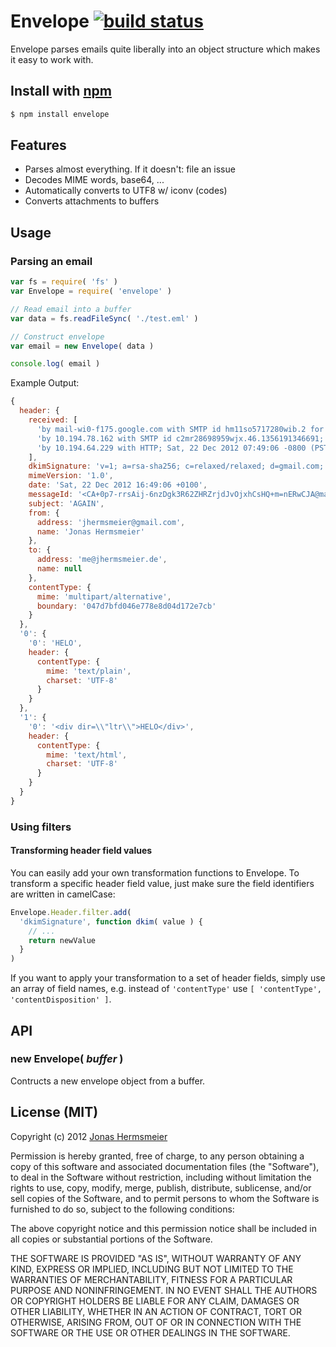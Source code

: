 
# Envelope [![build status](https://secure.travis-ci.org/jhermsmeier/node-envelope.png)](http://travis-ci.org/jhermsmeier/node-envelope)

Envelope parses emails quite liberally into an object structure which makes it easy to work with.


## Install with [npm](https://npmjs.org)

```sh
$ npm install envelope
```

## Features

- Parses almost everything. If it doesn't: file an issue
- Decodes MIME words, base64, ...
- Automatically converts to UTF8 w/ iconv (codes)
- Converts attachments to buffers


## Usage

### Parsing an email

```javascript
var fs = require( 'fs' )
var Envelope = require( 'envelope' )

// Read email into a buffer
var data = fs.readFileSync( './test.eml' )

// Construct envelope
var email = new Envelope( data )

console.log( email )
```

Example Output:

```js
{
  header: {
    received: [
      'by mail-wi0-f175.google.com with SMTP id hm11so5717280wib.2 for <me@jhermsmeier.de>; Sat, 22 Dec 2012 07:49:06 -0800 (PST)',
      'by 10.194.78.162 with SMTP id c2mr28698959wjx.46.1356191346691; Sat, 22 Dec 2012 07:49:06 -0800 (PST)',
      'by 10.194.64.229 with HTTP; Sat, 22 Dec 2012 07:49:06 -0800 (PST)'
    ],
    dkimSignature: 'v=1; a=rsa-sha256; c=relaxed/relaxed; d=gmail.com; s=20120113; h=mime-version:date:message-id:subject:from:to:content-type; bh=DrlXO8ocnosZnW5ZN7P4S/fIdR8vwHj0TyzoPISZF2Q=; b=gOHBExs2JcJFRrozPDw88Js0dc0AHOo6YTZqrDTedfcK/jM/mxfu5rfVzuUnKAGiS5 ZvRvXvwYjIW0B9t0DDHDOs5soIukuEXeUw9OV2QD8qc5pmOShuRQWyW5pRftTF87omkj gV2Eik5K2f8FpNlyvuLDjMUmyP8RpLaRrii6+kRRsoJzzP41IqALmlLmJfvtnkeu5kM0 v4XnQ4hBNcaLuCmq3fZfCQFDexofECQOZ8FWE0VfdASG8HOJ6jgxuKwYtNfy11ySUSrI wFFlrjTfiNqSD9nzQns3j+xXLtqsvviJQXJgkC8O6mLel3GDwm8LHzBoszzqZ/FiL4rg Vdfw==',
    mimeVersion: '1.0',
    date: 'Sat, 22 Dec 2012 16:49:06 +0100',
    messageId: '<CA+0p7-rrsAij-6nzDgk3R62ZHRZrjdJvOjxhCsHQ+m=nERwCJA@mail.gmail.com>',
    subject: 'AGAIN',
    from: {
      address: 'jhermsmeier@gmail.com',
      name: 'Jonas Hermsmeier'
    },
    to: {
      address: 'me@jhermsmeier.de',
      name: null
    },
    contentType: {
      mime: 'multipart/alternative',
      boundary: '047d7bfd046e778e8d04d172e7cb'
    }
  },
  '0': {
    '0': 'HELO',
    header: {
      contentType: {
        mime: 'text/plain',
        charset: 'UTF-8'
      }
    }
  },
  '1': {
    '0': '<div dir=\\"ltr\\">HELO</div>',
    header: {
      contentType: {
        mime: 'text/html',
        charset: 'UTF-8'
      }
    }
  }
}
```

### Using filters

#### Transforming header field values

You can easily add your own transformation functions to Envelope.
To transform a specific header field value, just make sure the field identifiers are written in camelCase:

```javascript
Envelope.Header.filter.add(
  'dkimSignature', function dkim( value ) {
    // ...
    return newValue
  }
)
```

If you want to apply your transformation to a set of header fields, simply use an array of field names, e.g. instead of `'contentType'` use `[ 'contentType', 'contentDisposition' ]`.


## API

### new Envelope( *buffer* )
Contructs a new envelope object from a buffer.

## License (MIT)

Copyright (c) 2012 [Jonas Hermsmeier](http://jhermsmeier.de)

Permission is hereby granted, free of charge, to any person obtaining a copy 
of this software and associated documentation files (the "Software"), to deal 
in the Software without restriction, including without limitation the rights 
to use, copy, modify, merge, publish, distribute, sublicense, and/or sell 
copies of the Software, and to permit persons to whom the Software is 
furnished to do so, subject to the following conditions:

The above copyright notice and this permission notice shall be included in 
all copies or substantial portions of the Software.

THE SOFTWARE IS PROVIDED "AS IS", WITHOUT WARRANTY OF ANY KIND, EXPRESS OR 
IMPLIED, INCLUDING BUT NOT LIMITED TO THE WARRANTIES OF MERCHANTABILITY, 
FITNESS FOR A PARTICULAR PURPOSE AND NONINFRINGEMENT. IN NO EVENT SHALL THE 
AUTHORS OR COPYRIGHT HOLDERS BE LIABLE FOR ANY CLAIM, DAMAGES OR OTHER 
LIABILITY, WHETHER IN AN ACTION OF CONTRACT, TORT OR OTHERWISE, ARISING FROM, 
OUT OF OR IN CONNECTION WITH THE SOFTWARE OR THE USE OR OTHER DEALINGS IN 
THE SOFTWARE.
